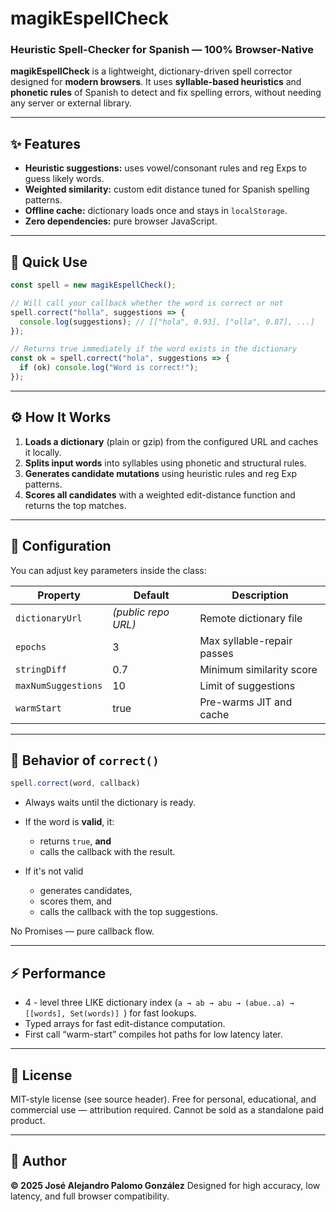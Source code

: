 

# magikEspellCheck

### Heuristic Spell-Checker for Spanish — 100% Browser-Native

**magikEspellCheck** is a lightweight, dictionary-driven spell corrector designed for **modern browsers**.
It uses **syllable-based heuristics** and **phonetic rules** of Spanish to detect and fix spelling errors, without needing any server or external library.

---

## ✨ Features

* **Heuristic suggestions:** uses vowel/consonant rules and reg Exps to guess likely words.
* **Weighted similarity:** custom edit distance tuned for Spanish spelling patterns.
* **Offline cache:** dictionary loads once and stays in `localStorage`.
* **Zero dependencies:** pure browser JavaScript.

---

## 🚀 Quick Use

```js
const spell = new magikEspellCheck();

// Will call your callback whether the word is correct or not
spell.correct("holla", suggestions => {
  console.log(suggestions); // [["hola", 0.93], ["olla", 0.87], ...]
});

// Returns true immediately if the word exists in the dictionary
const ok = spell.correct("hola", suggestions => {
  if (ok) console.log("Word is correct!");
});
```

---

## ⚙️ How It Works

1. **Loads a dictionary** (plain or  gzip) from the configured URL and caches it locally.
2. **Splits input words** into syllables using phonetic and structural rules.
3. **Generates candidate mutations** using heuristic rules and reg Exp patterns.
4. **Scores all candidates** with a weighted edit-distance function and returns the top matches.

---

## 🔧 Configuration

You can adjust key parameters inside the class:

| Property            | Default             | Description                |
| ------------------- | ------------------- | -------------------------- |
| `dictionaryUrl`     | *(public repo URL)* | Remote dictionary file     |
| `epochs`            | 3                   | Max syllable-repair passes |
| `stringDiff`        | 0.7                 | Minimum similarity score   |
| `maxNumSuggestions` | 10                  | Limit of suggestions       |
| `warmStart`         | true                | Pre-warms JIT and cache    |

---

## 🧠 Behavior of `correct()`

```js
spell.correct(word, callback)
```

* Always waits until the dictionary is ready.
* If the word is **valid**, it:

  * returns `true`, **and**
  * calls the callback with the result.

* If it's not valid
  
  * generates candidates,
  * scores them, and
  * calls the callback with the top suggestions.

No Promises — pure callback flow.

---

## ⚡ Performance

* 4 - level three LIKE dictionary index (`a → ab → abu → (abue..a) → [[words], Set(words)] `) for fast lookups.
* Typed arrays for fast edit-distance computation.
* First call “warm-start” compiles hot paths for low latency later.

---

## 🧱 License

MIT-style license (see source header).
Free for personal, educational, and commercial use — attribution required.
Cannot be sold as a standalone paid product.

---

## 🧩 Author

**© 2025 José Alejandro Palomo González**
Designed for high accuracy, low latency, and full browser compatibility.


